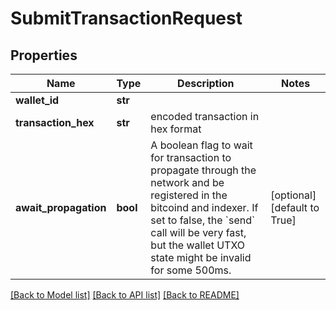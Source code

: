 # SubmitTransactionRequest

## Properties
Name | Type | Description | Notes
------------ | ------------- | ------------- | -------------
**wallet_id** | **str** |  | 
**transaction_hex** | **str** | encoded transaction in hex format | 
**await_propagation** | **bool** | A boolean flag to wait for transaction to propagate through the network and be registered in the bitcoind and indexer. If set to false, the &#x60;send&#x60; call will be very fast, but the wallet UTXO state might be invalid for some 500ms. | [optional] [default to True]

[[Back to Model list]](../README.md#documentation-for-models) [[Back to API list]](../README.md#documentation-for-api-endpoints) [[Back to README]](../README.md)


